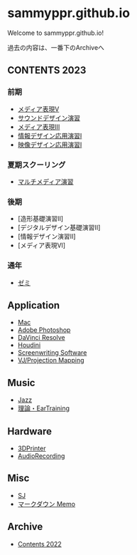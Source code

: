 # sammyppr.github.io

Welcome to sammyppr.github.io!

過去の内容は、一番下のArchiveへ

## CONTENTS 2023
### 前期
- [メディア表現V](2023/MediaRepresentationV/)
- [サウンドデザイン演習](2023/SoundDesign/)
- [メディア表現III](2023/MediaRepresentationIII/)
- [情報デザイン応用演習I](2023/InformationDesignAppliedI/)
- [映像デザイン応用演習I](2023/FilmDesignAppliedI/)

### 夏期スクーリング
- [マルチメディア演習](2023/Schooling_MultimediaSeminar/index.md)

### 後期
- [造形基礎演習II]
- [デジタルデザイン基礎演習II]
- [情報デザイン演習II]
- [メディア表現VI]

### 通年
- [ゼミ](2023/Seminar/)

## Application
- [Mac](./Mac/index.md)
- [Adobe Photoshop](App/Photoshop/AdobePhotoshop.md)
- [DaVinci Resolve](App/DavinciResolve/index.md)
- [Houdini](App/Houdini/index.md)
- [Screenwriting Software](App/ScreenwritingSoftware/index.md)
- [VJ/Projection Mapping](App/VJ/)

## Music
- [Jazz](Music/Jazz/index.md)
- [理論・EarTraining](Music/theory.md)

## Hardware
- [3DPrinter](./Hardware/3DPrinter/index.md)
- [AudioRecording](./Hardware/Audio/index.md)

## Misc

- [SJ](sj/index.md)
- [マークダウン Memo](./markdown_memo.md)

## Archive
- [Contents 2022](2022/index.md)